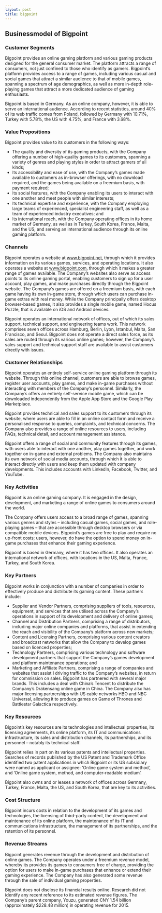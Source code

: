 ```yaml
---
layout: post
title: bigpoint
---
```


Businessmodel of Bigpoint
--------------------------

### Customer Segments

Bigpoint provides an online gaming platform and various gaming products designed for the general consumer market. The platform attracts a range of consumers, not just confined to those who identify as gamers. Bigpoint’s platform provides access to a range of games, including various casual and social games that attract a similar audience to that of mobile games, spanning a spectrum of age demographics, as well as more in-depth role-playing games that attract a more dedicated audience of gaming enthusiasts.

Bigpoint is based in Germany. As an online company, however, it is able to serve an international audience. According to recent statistics, around 40% of its web traffic comes from Poland, followed by Germany with 10.71%, Turkey with 5.78%, the US with 4.75%, and France with 3.68%.

### Value Propositions

Bigpoint provides value to its customers in the following ways:

 * The quality and diversity of its gaming products, with the Company offering a number of high-quality games to its customers, spanning a variety of genres and playing styles in order to attract gamers of all kinds;
* Its accessibility and ease of use, with the Company’s games made available to customers as in-browser offerings, with no download required, and the games being available on a freemium basis, with payment required;
* Its social features, with the Company enabling its users to interact with one another and meet people with similar interests;
* Its technical expertise and experience, with the Company employing large teams of experienced, specialist engineering staff, as well as a team of experienced industry executives; and
* Its international reach, with the Company operating offices in its home market of Germany, as well as in Turkey, South Korea, France, Malta, and the US, and serving an international audience through its online gaming platform.
 ### Channels

Bigpoint operates a website at www.bigpoint.net, through which it provides information on its various games, services, and operating locations. It also operates a website at www.bigpoint.com, through which it makes a greater range of games available. The Company’s websites also serve as access points to its online gaming portal, enabling customers to sign up for a user account, play games, and make purchases directly through the Bigpoint website. The Company’s games are offered on a freemium basis, with each game having its own in-game store, through which users can purchase in-game extras with real money. While the Company principally offers desktop browser-based games, it also provides a single mobile game, named Hocus Puzzle, that is available on iOS and Android devices.

Bigpoint operates an international network of offices, out of which its sales support, technical support, and engineering teams work. This network comprises seven offices across Hamburg, Berlin, Lyon, Istanbul, Malta, San Francisco, and Seoul. Bigpoint does not operate a direct sales force, as its sales are routed through its various online games; however, the Company’s sales support and technical support staff are available to assist customers directly with issues.

### Customer Relationships

Bigpoint operates an entirely self-service online gaming platform through its website. Through this online channel, customers are able to browse games, register user accounts, play games, and make in-game purchases without interacting with members of the Company’s personnel. Similarly, the Company’s offers an entirely self-service mobile game, which can be downloaded independently from the Apple App Store and the Google Play Marketplace.

Bigpoint provides technical and sales support to its customers through its website, where users are able to fill in an online contact form and receive a personalised response to queries, complaints, and technical concerns. The Company also provides a range of online resources to users, including FAQs, technical detail, and account management assistance.

Bigpoint offers a range of social and community features through its games, with users able to interact with one another, play games together, and work together on in-game and external problems. The Company also maintains its own network of social media accounts, through which it is able to interact directly with users and keep them updated with company developments. This includes accounts with LinkedIn, Facebook, Twitter, and YouTube.

### Key Activities

Bigpoint is an online gaming company. It is engaged in the design, development, and marketing a range of online games to consumers around the world.

The Company offers users access to a broad range of games, spanning various genres and styles – including casual games, social games, and role-playing games – that are accessible through desktop browsers or via compatible mobile devices. Bigpoint’s games are free to play and require no up-front costs; users, however, do have the option to spend money on in-game purchases that enhance their gaming experience.

Bigpoint is based in Germany, where it has two offices. It also operates an international network of offices, with locations in the US, Malta, France, Turkey, and South Korea.

### Key Partners

Bigpoint works in conjunction with a number of companies in order to effectively produce and distribute its gaming content. These partners include:

 * Supplier and Vendor Partners, comprising suppliers of tools, resources, equipment, and services that are utilised across the Company’s operations in support of its development and delivery of online games;
* Channel and Distribution Partners, comprising a range of distributors, including major online companies and platforms, that assist in extending the reach and visibility of the Company’s platform across new markets;
* Content and Licensing Partners, comprising various content creators and broadcast networks that allow the Company to develop games based on licenced properties;
* Technology Partners, comprising various technology and software development partners that support the Company’s games development and platform maintenance operations; and
* Marketing and Affiliate Partners, comprising a range of companies and websites that assist I driving traffic to the Company’s websites, in return for commission on sales.
 Bigpoint has partnered with several major brands. This includes a deal with China’s Tencent to distribute the Company’s Drakensang online game in China. The Company also has major licensing partnerships with US cable networks HBO and NBC Universal, allowing it to produce games on Game of Thrones and Battlestar Galactica respectively.

### Key Resources

Bigpoint’s key resources are its technologies and intellectual properties, its licensing agreements, its online platform, its IT and communications infrastructure, its sales and distribution channels, its partnerships, and its personnel – notably its technical staff.

Bigpoint relies in part on its various patents and intellectual properties. Searches of records published by the US Patent and Trademark Office identified two patent applications in which Bigpoint or its US subsidiary were named as applicant or assignee: ‘Online game system and method’, and ‘Online game system, method, and computer-readable medium’.

Bigpoint also owns and or leases a network of offices across Germany, Turkey, France, Malta, the US, and South Korea, that are key to its activities.

### Cost Structure

Bigpoint incurs costs in relation to the development of its games and technologies, the licensing of third-party content, the development and maintenance of its online platform, the maintenance of its IT and communications infrastructure, the management of its partnerships, and the retention of its personnel.

### Revenue Streams

Bigpoint generates revenue through the development and distribution of online games. The Company operates under a freemium revenue model, whereby its provides its games to consumers free of charge, providing the option for users to make in-game purchases that enhance or extend their gaming experience. The Company has also generated some revenue through the sale of individual gaming properties.

Bigpoint does not disclose its financial results online. Research did not identify any recent reference to its estimated revenue figures. The Company’s parent company, Youzu, generated CNY 1.54 billion (approximately $228.48 million) in operating revenue for 2015.
